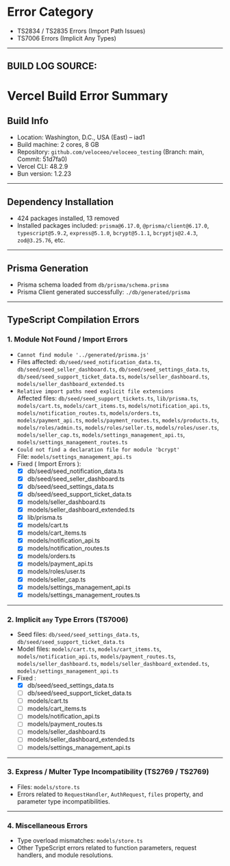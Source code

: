 # Error Category
- TS2834 / TS2835 Errors (Import Path Issues)
- TS7006 Errors (Implicit Any Types)
------------------------------------
## BUILD LOG SOURCE:
# Vercel Build Error Summary

## Build Info
- Location: Washington, D.C., USA (East) – iad1
- Build machine: 2 cores, 8 GB
- Repository: `github.com/veloceeo/veloceeo_testing` (Branch: main, Commit: 51d7fa0)
- Vercel CLI: 48.2.9
- Bun version: 1.2.23

---

## Dependency Installation
- 424 packages installed, 13 removed
- Installed packages included: `prisma@6.17.0`, `@prisma/client@6.17.0`, `typescript@5.9.2`, `express@5.1.0`, `bcrypt@5.1.1`, `bcryptjs@2.4.3`, `zod@3.25.76`, etc.

---

## Prisma Generation
- Prisma schema loaded from `db/prisma/schema.prisma`
- Prisma Client generated successfully: `./db/generated/prisma`

---

## TypeScript Compilation Errors

### 1. Module Not Found / Import Errors
- `Cannot find module '../generated/prisma.js'`  
- Files affected: `db/seed/seed_notification_data.ts`, `db/seed/seed_seller_dashboard.ts`, `db/seed/seed_settings_data.ts`, `db/seed/seed_support_ticket_data.ts`, `models/seller_dashboard.ts`, `models/seller_dashboard_extended.ts`
- `Relative import paths need explicit file extensions`  
  Affected files: `db/seed/seed_support_tickets.ts`, `lib/prisma.ts`, `models/cart.ts`, `models/cart_items.ts`, `models/notification_api.ts`, `models/notification_routes.ts`, `models/orders.ts`, `models/payment_api.ts`, `models/payment_routes.ts`, `models/products.ts`, `models/roles/admin.ts`, `models/roles/seller.ts`, `models/roles/user.ts`, `models/seller_cap.ts`, `models/settings_management_api.ts`, `models/settings_management_routes.ts`
- `Could not find a declaration file for module 'bcrypt'`  
  File: `models/settings_management_api.ts`
- Fixed ( Import Errors ):
  - [x] db/seed/seed_notification_data.ts
  - [x] db/seed/seed_seller_dashboard.ts
  - [x] db/seed/seed_settings_data.ts
  - [x] db/seed/seed_support_ticket_data.ts
  - [x] models/seller_dashboard.ts
  - [x] models/seller_dashboard_extended.ts
  - [x] lib/prisma.ts
  - [x] models/cart.ts
  - [x] models/cart_items.ts
  - [x] models/notification_api.ts
  - [x] models/notification_routes.ts
  - [x] models/orders.ts
  - [x] models/payment_api.ts
  - [x] models/roles/user.ts
  - [x] models/seller_cap.ts
  - [x] models/settings_management_api.ts
  - [x] models/settings_management_routes.ts

---

### 2. Implicit `any` Type Errors (TS7006)
- Seed files: `db/seed/seed_settings_data.ts`, `db/seed/seed_support_ticket_data.ts`
- Model files: `models/cart.ts`, `models/cart_items.ts`, `models/notification_api.ts`, `models/payment_routes.ts`, `models/seller_dashboard.ts`, `models/seller_dashboard_extended.ts`, `models/settings_management_api.ts`
- Fixed :
  - [x] db/seed/seed_settings_data.ts
  - [ ] db/seed/seed_support_ticket_data.ts
  - [ ] models/cart.ts
  - [ ] models/cart_items.ts
  - [ ] models/notification_api.ts
  - [ ] models/payment_routes.ts
  - [ ] models/seller_dashboard.ts
  - [ ] models/seller_dashboard_extended.ts
  - [ ] models/settings_management_api.ts

---

### 3. Express / Multer Type Incompatibility (TS2769 / TS2769)
- Files: `models/store.ts`
- Errors related to `RequestHandler`, `AuthRequest`, `files` property, and parameter type incompatibilities.

---

### 4. Miscellaneous Errors
- Type overload mismatches: `models/store.ts`  
- Other TypeScript errors related to function parameters, request handlers, and module resolutions.












